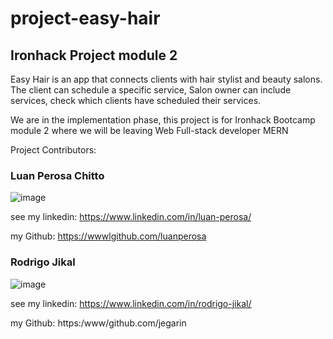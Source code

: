 # project-easy-hair
<h2>Ironhack Project module 2 </h2>

Easy Hair is an app that connects clients with hair stylist and beauty salons.
The client can schedule a specific service, Salon owner can include services, check which clients have scheduled their services.

We are in the implementation phase, this project is for Ironhack Bootcamp module 2 where we will be leaving Web Full-stack developer MERN

Project Contributors: 

<h3>Luan Perosa Chitto</h3>

![image](https://user-images.githubusercontent.com/50602816/65395012-6fe49000-dd6b-11e9-9c81-1ab4554c61a6.png)
 
see my linkedin: https://www.linkedin.com/in/luan-perosa/

my Github: https://wwwlgithub.com/luanperosa


<h3>Rodrigo Jikal</h3>

![image](https://user-images.githubusercontent.com/50602816/65395077-5db72180-dd6c-11e9-8638-27116a20e910.png)

see my linkedin: https://www.linkedin.com/in/rodrigo-jikal/

my Github: https:/www/github.com/jegarin

